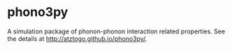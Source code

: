 # phono3py
A simulation package of phonon-phonon interaction related properties. See the details at http://atztogo.github.io/phono3py/.
